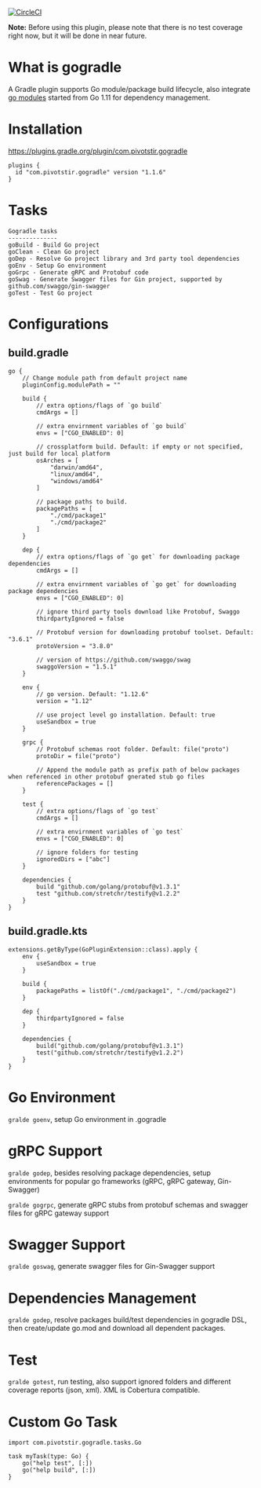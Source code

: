 [![CircleCI](https://circleci.com/gh/innobead/gogradle.svg?style=svg)](https://circleci.com/gh/innobead/gogradle)

**Note:** Before using this plugin, please note that there is no test coverage right now, but it will be done in near future.

# What is gogradle
A Gradle plugin supports Go module/package build lifecycle, also integrate [go modules](https://github.com/golang/go/wiki/Modules) started from Go 1.11 for dependency management.

# Installation
https://plugins.gradle.org/plugin/com.pivotstir.gogradle

```
plugins {
  id "com.pivotstir.gogradle" version "1.1.6"
}
```

# Tasks
```
Gogradle tasks
--------------
goBuild - Build Go project
goClean - Clean Go project
goDep - Resolve Go project library and 3rd party tool dependencies
goEnv - Setup Go environment
goGrpc - Generate gRPC and Protobuf code
goSwag - Generate Swagger files for Gin project, supported by github.com/swaggo/gin-swagger
goTest - Test Go project
```

# Configurations

## build.gradle

```
go {
    // Change module path from default project name
    pluginConfig.modulePath = ""

    build {
        // extra options/flags of `go build`
        cmdArgs = []
        
        // extra envirnment variables of `go build`
        envs = ["CGO_ENABLED": 0]
        
        // crossplatform build. Default: if empty or not specified, just build for local platform
        osArches = [
            "darwin/amd64", 
            "linux/amd64", 
            "windows/amd64"
        ]
        
        // package paths to build. 
        packagePaths = [
            "./cmd/package1"
            "./cmd/package2"
        ]
    }
    
    dep {
        // extra options/flags of `go get` for downloading package dependencies
        cmdArgs = []
            
        // extra envirnment variables of `go get` for downloading package dependencies
        envs = ["CGO_ENABLED": 0]
        
        // ignore third party tools download like Protobuf, Swaggo
        thirdpartyIgnored = false
        
        // Protobuf version for downloading protobuf toolset. Default: "3.6.1"
        protoVersion = "3.8.0"
        
        // version of https://github.com/swaggo/swag
        swaggoVersion = "1.5.1"
    }
    
    env {
        // go version. Default: "1.12.6"
        version = "1.12"
        
        // use project level go installation. Default: true
        useSandbox = true
    }
    
    grpc {
        // Protobuf schemas root folder. Default: file("proto")
        protoDir = file("proto")
        
        // Append the module path as prefix path of below packages when referenced in other protobuf gnerated stub go files
        referencePackages = []
    }

    test {
        // extra options/flags of `go test`
        cmdArgs = []
            
        // extra envirnment variables of `go test`
        envs = ["CGO_ENABLED": 0]
        
        // ignore folders for testing
        ignoredDirs = ["abc"]
    }

    dependencies {
        build "github.com/golang/protobuf@v1.3.1"
        test "github.com/stretchr/testify@v1.2.2"
    }
}
```

## build.gradle.kts

```
extensions.getByType(GoPluginExtension::class).apply {
    env {
        useSandbox = true
    }

    build {
        packagePaths = listOf("./cmd/package1", "./cmd/package2")
    }

    dep {
        thirdpartyIgnored = false
    }

    dependencies {
        build("github.com/golang/protobuf@v1.3.1")
        test("github.com/stretchr/testify@v1.2.2")
    }
}
```

# Go Environment
`gralde goenv`, setup Go environment in .gogradle

# gRPC Support
`gralde godep`, besides resolving package dependencies, setup environments for popular go frameworks (gRPC, gRPC gateway, Gin-Swagger)

`gralde gogrpc`, generate gRPC stubs from protobuf schemas and swagger files for gRPC gateway support

# Swagger Support
`gralde goswag`, generate swagger files for Gin-Swagger support

# Dependencies Management
`gralde godep`, resolve packages build/test dependencies in gogradle DSL, then create/update go.mod and download all dependent packages.

# Test
`gralde gotest`, run testing, also support ignored folders and different coverage reports (json, xml). XML is Cobertura compatible.

# Custom Go Task
```
import com.pivotstir.gogradle.tasks.Go

task myTask(type: Go) {
    go("help test", [:])
    go("help build", [:])
}
```
